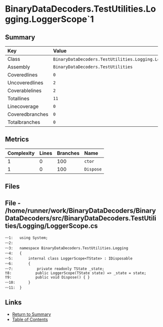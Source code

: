 ﻿# BinaryDataDecoders.TestUtilities.Logging.LoggerScope`1

## Summary

| Key             | Value                                                    |
| :-------------- | :------------------------------------------------------- |
| Class           | `BinaryDataDecoders.TestUtilities.Logging.LoggerScope`1` |
| Assembly        | `BinaryDataDecoders.TestUtilities`                       |
| Coveredlines    | `0`                                                      |
| Uncoveredlines  | `2`                                                      |
| Coverablelines  | `2`                                                      |
| Totallines      | `11`                                                     |
| Linecoverage    | `0`                                                      |
| Coveredbranches | `0`                                                      |
| Totalbranches   | `0`                                                      |

## Metrics

| Complexity | Lines | Branches | Name      |
| :--------- | :---- | :------- | :-------- |
| 1          | 0     | 100      | `ctor`    |
| 1          | 0     | 100      | `Dispose` |

## Files

## File - /home/runner/work/BinaryDataDecoders/BinaryDataDecoders/src/BinaryDataDecoders.TestUtilities/Logging/LoggerScope.cs

```CSharp
〰1:   using System;
〰2:   
〰3:   namespace BinaryDataDecoders.TestUtilities.Logging
〰4:   {
〰5:       internal class LoggerScope<TState> : IDisposable
〰6:       {
〰7:           private readonly TState _state;
‼8:           public LoggerScope(TState state) => _state = state;
‼9:           public void Dispose() { }
〰10:      }
〰11:  }
```

## Links

* [Return to Summary](Summary.md)
* [Table of Contents](../TOC.md)

